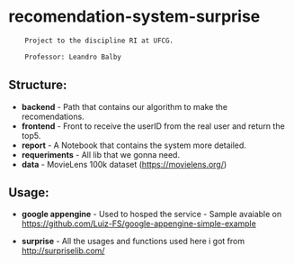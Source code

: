 # recomendation-system-surprise

```sh
	Project to the discipline RI at UFCG.	

	Professor: Leandro Balby
```

## Structure:

- **backend** - Path that contains our algorithm to make the recomendations.
- **frontend** - Front to receive the userID from the real user and return the top5.
- **report** - A Notebook that contains the system more detailed.
- **requeriments** - All lib that we gonna need.
- **data** - MovieLens 100k dataset (https://movielens.org/)

## Usage:
- **google appengine** -  Used to hosped the service
		 - Sample avaiable on https://github.com/Luiz-FS/google-appengine-simple-example

- **surprise** - All the usages and functions used here i got from http://surpriselib.com/
